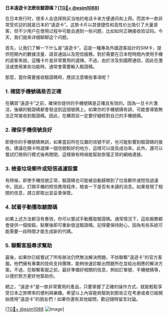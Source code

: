 **日本遠遊卡怎麽收驗證碼？[[TG💪+ @esim1088](https://t.me/s/esim1088)]**

在日本旅行时，很多人会选择购买当地的电话卡来方便通讯和上网。而其中一款非常受欢迎的就是日本的“遠遊卡”。这款卡片以其便捷性和高性价比吸引了大量游客，但不少用户在使用过程中可能会遇到一些问题，比如如何正确接收验证码。今天，我们就来详细聊聊这个问题。

首先，让我们了解一下什么是“遠遊卡”。這是一種專為外國遊客設計的SIM卡，提供短期內的數據流量、語音通話以及短信服務。對於需要在日本短時間內使用手機的遊客來說，這種卡片是非常實用的選擇。不過，由於涉及到國際通信，因此在激活或使用某些功能時，通常會需要輸入驗證碼。

那麼，當你需要接收驗證碼時，應該注意哪些事項呢？

### 1. 確認手機號碼是否正確

在購買“遠遊卡”之前，確保你提供的手機號碼是正確且有效的。因為一旦卡片激活，後續的驗證碼都會發送到這個號碼上。如果你的手機號碼有誤，可能會導致無法正常接收到驗證碼。因此，在購買前一定要仔細核對自己的手機號碼。

### 2. 確保手機信號良好

即使你的手機號碼無誤，如果當前所在位置的信號不好，也可能影響到驗證碼的接收。建議在開卡時選擇一個信號較好的地方，這樣可以提高成功率。此外，還可以嘗試打開飛行模式後再關閉，這樣做有時候能幫助恢復正常的網絡連接。

### 3. 檢查垃圾郵件或短信過濾設置

有時候，即使手機信號正常，驗證碼也可能被自動歸類到了垃圾郵件或短信過濾中。因此，打開手機的短信應用程序，檢查一下是否有未讀的消息。如果發現了相關的信息，請立即取出並妥善保管。

### 4. 試著手動獲取驗證碼

如果上述方法都沒有奏效，你可以嘗試手動獲取驗證碼。通常情況下，這些服務都會提供一個按鈕，點擊後即可重新發送驗證碼。記得要保持耐心，因為有些系統可能需要一段時間才能生成新的代碼。

### 5. 聯繫客服尋求幫助

最後，如果你已經嘗試了所有辦法仍然無法解決問題，不妨聯繫“遠遊卡”的官方客服。他們擁有專業的技術支持團隊，能夠快速診斷出問題所在並給出相應的解決方案。不過，在聯繫客服之前，最好準備好相關的信息，例如訂單號、手機號碼等，以便於對方更好地幫助你。

總之，“遠遊卡”是一款非常實用的產品，只要掌握了正確的操作方式，就能輕鬆享受日本之旅帶來的便利與樂趣。希望以上內容能夠幫助到那些正在考慮或者已經開始使用“遠遊卡”的朋友們！如果你還有其他疑問，歡迎隨時留言討論。

[[TG💪+ @esim1088](https://t.me/s/esim1088) ![Image](https://i.postimg.cc/4NQfJmqS/Snipaste-2025-05-13-00-14-12.png)]